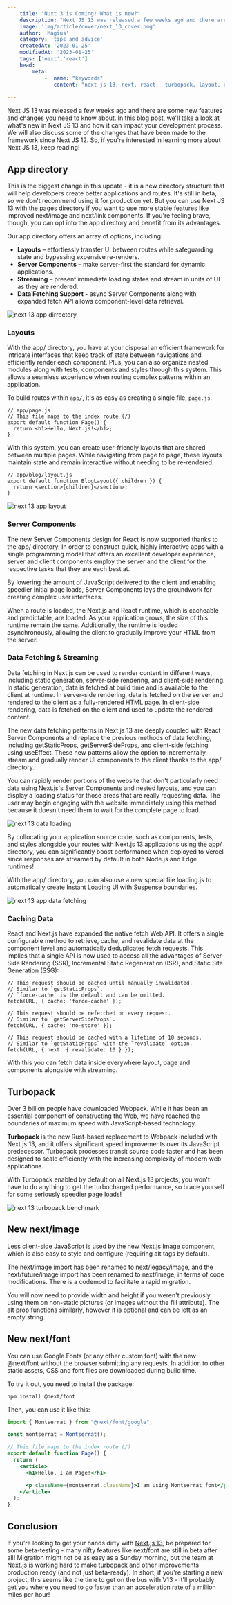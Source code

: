 ```yaml
---
    title: "Nuxt 3 is Coming! What is new?"
    description: "Next JS 13 was released a few weeks ago and there are some new features and changes you need to know about. In this blog post, we'll take a look at what's new in Next JS 13 and how it can impact your development process. We will also discuss some of the changes that have been made to the framework since Next JS 12. So, if you're interested in learning more about Next JS 13, keep reading!"
    image: 'img/article/cover/next_13_cover.png'
    author: 'Magius'
    category: 'tips and advice'
    createdAt: '2023-01-25'
    modifiedAt: '2023-01-25'
    tags: ['next','react']
    head:
        meta: 
            -  name: "keywords"
               content: "next js 13, next, react,  turbopack, layout, data fetching"
            
---
```


Next JS 13 was released a few weeks ago and there are some new features and changes you need to know about. In this blog post, we'll take a look at what's new in Next JS 13 and how it can impact your development process. We will also discuss some of the changes that have been made to the framework since Next JS 12. So, if you're interested in learning more about Next JS 13, keep reading!

## **App directory**

This is the biggest change in this update - it is a new directory structure that will help developers create better applications and routes. It's still in beta, so we don't recommend using it for production yet. But you can use Next JS 13 with the pages directory if you want to use more stable features like improved next/image and next/link components. If you're feeling brave, though, you can opt into the app directory and benefit from its advantages.

Our app directory offers an array of options, including:

- **Layouts** – effortlessly transfer UI between routes while safeguarding state and bypassing expensive re-renders.
- **Server Components** – make server-first the standard for dynamic applications.
- **Streaming** – present immediate loading states and stream in units of UI as they are rendered.
- **Data Fetching Support** - async Server Components along with expanded fetch API allows component-level data retrieval.

![next 13 app dirrectory](/img/article/next13-app_directory.png)

### **Layouts**

With the app/ directory, you have at your disposal an efficient framework for intricate interfaces that keep track of state between navigations and efficiently render each component. Plus, you can also organize nested modules along with tests, components and styles through this system. This allows a seamless experience when routing complex patterns within an application.

To build routes within `app/`, it's as easy as creating a single file, `page.js`.

```
// app/page.js
// This file maps to the index route (/)
export default function Page() {
  return <h1>Hello, Next.js!</h1>;
}

```

With this system, you can create user-friendly layouts that are shared between multiple pages. While navigating from page to page, these layouts maintain state and remain interactive without needing to be re-rendered.

```
// app/blog/layout.js
export default function BlogLayout({ children }) {
  return <section>{children}</section>;
}
```

![next 13 app layout](/img/article/next13-layout.png)

### **Server Components**

The new Server Components design for React is now supported thanks to the app/ directory. In order to construct quick, highly interactive apps with a single programming model that offers an excellent developer experience, server and client components employ the server and the client for the respective tasks that they are each best at.

By lowering the amount of JavaScript delivered to the client and enabling speedier initial page loads, Server Components lays the groundwork for creating complex user interfaces.

When a route is loaded, the Next.js and React runtime, which is cacheable and predictable, are loaded. As your application grows, the size of this runtime remain the same. Additionally, the runtime is loaded asynchronously, allowing the client to gradually improve your HTML from the server.

### Data Fetching & **Streaming**

Data fetching in Next.js can be used to render content in different ways, including static generation, server-side rendering, and client-side rendering. In static generation, data is fetched at build time and is available to the client at runtime. In server-side rendering, data is fetched on the server and rendered to the client as a fully-rendered HTML page. In client-side rendering, data is fetched on the client and used to update the rendered content.

The new data fetching patterns in Next.js 13 are deeply coupled with React Server Components and replace the previous methods of data fetching, including getStaticProps, getServerSideProps, and client-side fetching using useEffect. These new patterns allow the option to incrementally stream and gradually render UI components to the client thanks to the app/ directory.

You can rapidly render portions of the website that don't particularly need data using Next.js's Server Components and nested layouts, and you can display a loading status for those areas that are really requesting data. The user may begin engaging with the website immediately using this method because it doesn't need them to wait for the complete page to load.

![next 13 data loading](/img/article/next13-data_loading.png)

By collocating your application source code, such as components, tests, and styles alongside your routes with Next.js 13 applications using the app/ directory, you can significantly boost performance when deployed to Vercel since responses are streamed by default in both Node.js and Edge runtimes!

With the app/ directory, you can also use a new special file loading.js to automatically create Instant Loading UI with Suspense boundaries.

![next 13 app data fetching](/img/article/next13-data_fetching.png)

### Caching Data

React and Next.js have expanded the native fetch Web API. It offers a single configurable method to retrieve, cache, and revalidate data at the component level and automatically deduplicates fetch requests. This implies that a single API is now used to access all the advantages of Server-Side Rendering (SSR), Incremental Static Regeneration (ISR), and Static Site Generation (SSG):

```
// This request should be cached until manually invalidated.
// Similar to `getStaticProps`.
// `force-cache` is the default and can be omitted.
fetch(URL, { cache: 'force-cache' });

// This request should be refetched on every request.
// Similar to `getServerSideProps`.
fetch(URL, { cache: 'no-store' });

// This request should be cached with a lifetime of 10 seconds.
// Similar to `getStaticProps` with the `revalidate` option.
fetch(URL, { next: { revalidate: 10 } });

```

With this you can fetch data inside everywhere layout, page and components alongside with streaming.


## **Turbopack**

Over 3 billion people have downloaded Webpack. While it has been an essential component of constructing the Web, we have reached the boundaries of maximum speed with JavaScript-based technology.

**Turbopack** is the new Rust-based replacement to Webpack included with Next.js 13, and it offers significant speed improvements over its JavaScript predecessor. Turbopack processes transit source code faster and has been designed to scale efficiently with the increasing complexity of modern web applications.

With Turbopack enabled by default on all Next.js 13 projects, you won't have to do anything to get the turbocharged performance, so brace yourself for some seriously speedier page loads!

![next 13 turbopack benchmark](/img/article/next13-turbopack-benchmark.png)

## **New next/image**

Less client-side JavaScript is used by the new Next.js Image component, which is also easy to style and configure (requiring alt tags by default).

The next/image import has been renamed to next/legacy/image, and the next/future/image import has been renamed to next/image, in terms of code modifications. There is a codemod to facilitate a rapid migration.

You will now need to provide width and height if you weren't previously using them on non-static pictures (or images without the fill attribute). The alt prop functions similarly, however it is optional and can be left as an empty string.

## New next/font

You can use Google Fonts (or any other custom font) with the new @next/font without the browser submitting any requests. In addition to other static assets, CSS and font files are downloaded during build time.

To try it out, you need to install the package:

```
npm install @next/font
```

Then, you can use it like this:

```jsx
import { Montserrat } from "@next/font/google";

const montserrat = Montserrat();

// This file maps to the index route (/)
export default function Page() {
  return (
    <article>
      <h1>Hello, I am Page!</h1>

      <p className={montserrat.className}>I am using Montserrat font</p>
    </article>
  );
}
```

## Conclusion

If you're looking to get your hands dirty with [Next.js 13](https://nextjs.org/blog/next-13), be prepared for some beta-testing - many nifty features like next/font are still in beta after all! Migration might not be as easy as a Sunday morning, but the team at Next.js is working hard to make turbopack and other improvements production ready (and not just beta-ready). In short, if you're starting a new project, this seems like the time to get on the bus with V13 - it'll probably get you where you need to go faster than an acceleration rate of a million miles per hour!